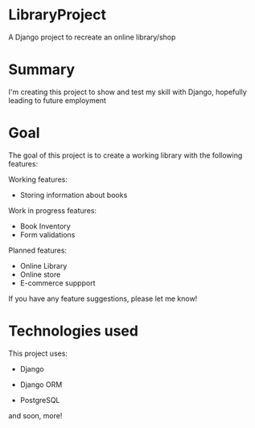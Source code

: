 # LibraryProject
A Django project to recreate an online library/shop

# Summary
I'm creating this project to show and test my skill with Django, hopefully leading to future employment

# Goal
The goal of this project is to create a working library with the following features:

Working features:
- Storing information about books

Work in progress features:
- Book Inventory
- Form validations

Planned features:
- Online Library
- Online store
- E-commerce suppport

If you have any feature suggestions, please let me know!

# Technologies used
This project uses:
- Django
- Django ORM

- PostgreSQL

and soon, more!
